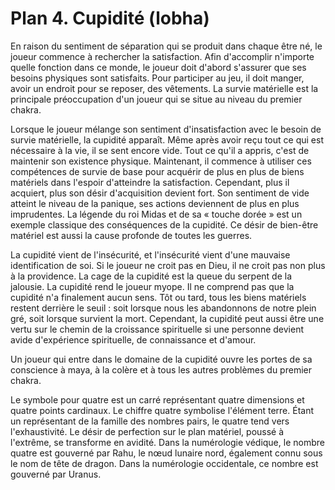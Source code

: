 # Plan 4. Cupidité (lobha)

En raison du sentiment de séparation qui se produit dans chaque être né, le joueur commence à rechercher la satisfaction. Afin d'accomplir n'importe quelle fonction dans ce monde, le joueur doit d'abord s'assurer que ses besoins physiques sont satisfaits. Pour participer au jeu, il doit manger, avoir un endroit pour se reposer, des vêtements. La survie matérielle est la principale préoccupation d'un joueur qui se situe au niveau du premier chakra.

Lorsque le joueur mélange son sentiment d'insatisfaction avec le besoin de survie matérielle, la cupidité apparaît. Même après avoir reçu tout ce qui est nécessaire à la vie, il se sent encore vide. Tout ce qu'il a appris, c'est de maintenir son existence physique. Maintenant, il commence à utiliser ces compétences de survie de base pour acquérir de plus en plus de biens matériels dans l'espoir d'atteindre la satisfaction. Cependant, plus il acquiert, plus son désir d'acquisition devient fort. Son sentiment de vide atteint le niveau de la panique, ses actions deviennent de plus en plus imprudentes. La légende du roi Midas et de sa « touche dorée » est un exemple classique des conséquences de la cupidité. Ce désir de bien-être matériel est aussi la cause profonde de toutes les guerres.

La cupidité vient de l'insécurité, et l'insécurité vient d'une mauvaise identification de soi. Si le joueur ne croit pas en Dieu, il ne croit pas non plus à la providence. La cage de la cupidité est la queue du serpent de la jalousie. La cupidité rend le joueur myope. Il ne comprend pas que la cupidité n'a finalement aucun sens. Tôt ou tard, tous les biens matériels restent derrière le seuil : soit lorsque nous les abandonnons de notre plein gré, soit lorsque survient la mort. Cependant, la cupidité peut aussi être une vertu sur le chemin de la croissance spirituelle si une personne devient avide d'expérience spirituelle, de connaissance et d'amour.

Un joueur qui entre dans le domaine de la cupidité ouvre les portes de sa conscience à maya, à la colère et à tous les autres problèmes du premier chakra.

Le symbole pour quatre est un carré représentant quatre dimensions et quatre points cardinaux. Le chiffre quatre symbolise l'élément terre. Étant un représentant de la famille des nombres pairs, le quatre tend vers l'exhaustivité. Le désir de perfection sur le plan matériel, poussé à l'extrême, se transforme en avidité. Dans la numérologie védique, le nombre quatre est gouverné par Rahu, le nœud lunaire nord, également connu sous le nom de tête de dragon. Dans la numérologie occidentale, ce nombre est gouverné par Uranus.
